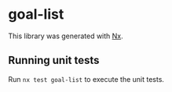 # goal-list

This library was generated with [Nx](https://nx.dev).

## Running unit tests

Run `nx test goal-list` to execute the unit tests.
